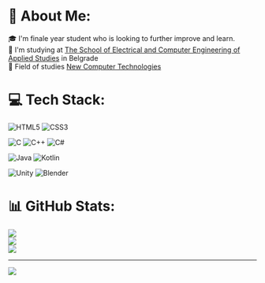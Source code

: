 # 💫 About Me:
🎓 I'm finale year student who is looking to further improve and learn.<br>
🏫 I'm studying at [The School of Electrical and Computer Engineering of Applied Studies](https://www.viser.edu.rs/) in Belgrade<br>
📖 Field of studies [New Computer Technologies](https://www.viser.edu.rs/smer/nrt)

# 💻 Tech Stack:
![HTML5](https://img.shields.io/badge/html5-%23E34F26.svg?style=for-the-badge&logo=html5&logoColor=white)
![CSS3](https://img.shields.io/badge/css3-%231572B6.svg?style=for-the-badge&logo=css3&logoColor=white) <br/>

![C](https://img.shields.io/badge/c-%2300599C.svg?style=for-the-badge&logo=c&logoColor=white)
![C++](https://img.shields.io/badge/c++-%2300599C.svg?style=for-the-badge&logo=c%2B%2B&logoColor=white)
![C#](https://img.shields.io/badge/c%23-%23239120.svg?style=for-the-badge&logo=csharp&logoColor=white)<br/>

![Java](https://img.shields.io/badge/java-%23ED8B00.svg?style=for-the-badge&logo=openjdk&logoColor=white)
![Kotlin](https://img.shields.io/badge/kotlin-%237F52FF.svg?style=for-the-badge&logo=kotlin&logoColor=white) <br/>

![Unity](https://img.shields.io/badge/unity-%23000000.svg?style=for-the-badge&logo=unity&logoColor=white)
![Blender](https://img.shields.io/badge/blender-%23F5792A.svg?style=for-the-badge&logo=blender&logoColor=white)

# 📊 GitHub Stats:
![](https://github-readme-stats.vercel.app/api?username=Mladen-Mijailovic&theme=transparent&hide_border=false&include_all_commits=false&count_private=false)<br/>
![](https://nirzak-streak-stats.vercel.app/?user=Mladen-Mijailovic&theme=transparent&hide_border=false)<br/>
![](https://github-readme-stats.vercel.app/api/top-langs/?username=Mladen-Mijailovic&theme=transparent&hide_border=false&include_all_commits=false&count_private=false&layout=compact)

---
[![](https://visitcount.itsvg.in/api?id=Mladen-Mijailovic&icon=0&color=0)](https://visitcount.itsvg.in)

<!-- Proudly created with GPRM ( https://gprm.itsvg.in ) -->
